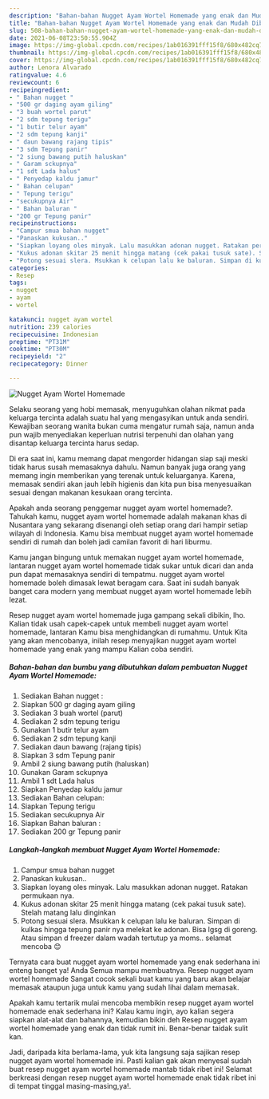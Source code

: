 ```yaml
---
description: "Bahan-bahan Nugget Ayam Wortel Homemade yang enak dan Mudah Dibuat"
title: "Bahan-bahan Nugget Ayam Wortel Homemade yang enak dan Mudah Dibuat"
slug: 508-bahan-bahan-nugget-ayam-wortel-homemade-yang-enak-dan-mudah-dibuat
date: 2021-06-08T23:50:55.904Z
image: https://img-global.cpcdn.com/recipes/1ab016391fff15f8/680x482cq70/nugget-ayam-wortel-homemade-foto-resep-utama.jpg
thumbnail: https://img-global.cpcdn.com/recipes/1ab016391fff15f8/680x482cq70/nugget-ayam-wortel-homemade-foto-resep-utama.jpg
cover: https://img-global.cpcdn.com/recipes/1ab016391fff15f8/680x482cq70/nugget-ayam-wortel-homemade-foto-resep-utama.jpg
author: Lenora Alvarado
ratingvalue: 4.6
reviewcount: 6
recipeingredient:
- " Bahan nugget "
- "500 gr daging ayam giling"
- "3 buah wortel parut"
- "2 sdm tepung terigu"
- "1 butir telur ayam"
- "2 sdm tepung kanji"
- " daun bawang rajang tipis"
- "3 sdm Tepung panir"
- "2 siung bawang putih haluskan"
- " Garam sckupnya"
- "1 sdt Lada halus"
- " Penyedap kaldu jamur"
- " Bahan celupan"
- " Tepung terigu"
- "secukupnya Air"
- " Bahan baluran "
- "200 gr Tepung panir"
recipeinstructions:
- "Campur smua bahan nugget"
- "Panaskan kukusan.."
- "Siapkan loyang oles minyak. Lalu masukkan adonan nugget. Ratakan permukaan nya."
- "Kukus adonan skitar 25 menit hingga matang (cek pakai tusuk sate). Stelah matang lalu dinginkan"
- "Potong sesuai slera. Msukkan k celupan lalu ke baluran. Simpan di kulkas hingga tepung panir nya melekat ke adonan. Bisa lgsg di goreng. Atau simpan d freezer dalam wadah tertutup ya moms.. selamat mencoba 😊"
categories:
- Resep
tags:
- nugget
- ayam
- wortel

katakunci: nugget ayam wortel 
nutrition: 239 calories
recipecuisine: Indonesian
preptime: "PT31M"
cooktime: "PT30M"
recipeyield: "2"
recipecategory: Dinner

---
```



![Nugget Ayam Wortel Homemade](https://img-global.cpcdn.com/recipes/1ab016391fff15f8/680x482cq70/nugget-ayam-wortel-homemade-foto-resep-utama.jpg)

Selaku seorang yang hobi memasak, menyuguhkan olahan nikmat pada keluarga tercinta adalah suatu hal yang mengasyikan untuk anda sendiri. Kewajiban seorang  wanita bukan cuma mengatur rumah saja, namun anda pun wajib menyediakan keperluan nutrisi terpenuhi dan olahan yang disantap keluarga tercinta harus sedap.

Di era  saat ini, kamu memang dapat mengorder hidangan siap saji meski tidak harus susah memasaknya dahulu. Namun banyak juga orang yang memang ingin memberikan yang terenak untuk keluarganya. Karena, memasak sendiri akan jauh lebih higienis dan kita pun bisa menyesuaikan sesuai dengan makanan kesukaan orang tercinta. 



Apakah anda seorang penggemar nugget ayam wortel homemade?. Tahukah kamu, nugget ayam wortel homemade adalah makanan khas di Nusantara yang sekarang disenangi oleh setiap orang dari hampir setiap wilayah di Indonesia. Kamu bisa membuat nugget ayam wortel homemade sendiri di rumah dan boleh jadi camilan favorit di hari liburmu.

Kamu jangan bingung untuk memakan nugget ayam wortel homemade, lantaran nugget ayam wortel homemade tidak sukar untuk dicari dan anda pun dapat memasaknya sendiri di tempatmu. nugget ayam wortel homemade boleh dimasak lewat beragam cara. Saat ini sudah banyak banget cara modern yang membuat nugget ayam wortel homemade lebih lezat.

Resep nugget ayam wortel homemade juga gampang sekali dibikin, lho. Kalian tidak usah capek-capek untuk membeli nugget ayam wortel homemade, lantaran Kamu bisa menghidangkan di rumahmu. Untuk Kita yang akan mencobanya, inilah resep menyajikan nugget ayam wortel homemade yang enak yang mampu Kalian coba sendiri.

<!--inarticleads1-->

##### Bahan-bahan dan bumbu yang dibutuhkan dalam pembuatan Nugget Ayam Wortel Homemade:

1. Sediakan  Bahan nugget :
1. Siapkan 500 gr daging ayam giling
1. Sediakan 3 buah wortel (parut)
1. Sediakan 2 sdm tepung terigu
1. Gunakan 1 butir telur ayam
1. Sediakan 2 sdm tepung kanji
1. Sediakan  daun bawang (rajang tipis)
1. Siapkan 3 sdm Tepung panir
1. Ambil 2 siung bawang putih (haluskan)
1. Gunakan  Garam sckupnya
1. Ambil 1 sdt Lada halus
1. Siapkan  Penyedap kaldu jamur
1. Sediakan  Bahan celupan:
1. Siapkan  Tepung terigu
1. Sediakan secukupnya Air
1. Siapkan  Bahan baluran :
1. Sediakan 200 gr Tepung panir




<!--inarticleads2-->

##### Langkah-langkah membuat Nugget Ayam Wortel Homemade:

1. Campur smua bahan nugget
1. Panaskan kukusan..
1. Siapkan loyang oles minyak. Lalu masukkan adonan nugget. Ratakan permukaan nya.
1. Kukus adonan skitar 25 menit hingga matang (cek pakai tusuk sate). Stelah matang lalu dinginkan
1. Potong sesuai slera. Msukkan k celupan lalu ke baluran. Simpan di kulkas hingga tepung panir nya melekat ke adonan. Bisa lgsg di goreng. Atau simpan d freezer dalam wadah tertutup ya moms.. selamat mencoba 😊




Ternyata cara buat nugget ayam wortel homemade yang enak sederhana ini enteng banget ya! Anda Semua mampu membuatnya. Resep nugget ayam wortel homemade Sangat cocok sekali buat kamu yang baru akan belajar memasak ataupun juga untuk kamu yang sudah lihai dalam memasak.

Apakah kamu tertarik mulai mencoba membikin resep nugget ayam wortel homemade enak sederhana ini? Kalau kamu ingin, ayo kalian segera siapkan alat-alat dan bahannya, kemudian bikin deh Resep nugget ayam wortel homemade yang enak dan tidak rumit ini. Benar-benar taidak sulit kan. 

Jadi, daripada kita berlama-lama, yuk kita langsung saja sajikan resep nugget ayam wortel homemade ini. Pasti kalian gak akan menyesal sudah buat resep nugget ayam wortel homemade mantab tidak ribet ini! Selamat berkreasi dengan resep nugget ayam wortel homemade enak tidak ribet ini di tempat tinggal masing-masing,ya!.

